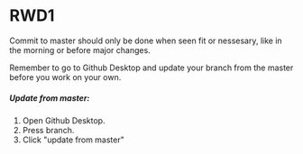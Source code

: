 # RWD1

Commit to master should only be done when seen fit or nessesary, like in the morning or before major changes.

Remember to go to Github Desktop and update your branch from the master before you work on your own.


##### Update from master:
1. Open Github Desktop.
2. Press branch.
3. Click "update from master"




